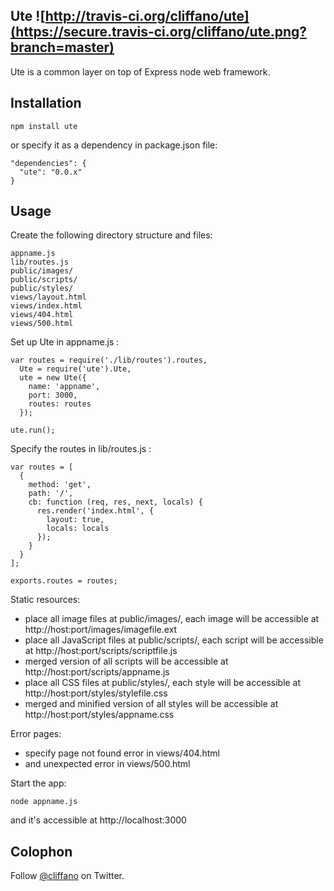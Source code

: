 Ute ![http://travis-ci.org/cliffano/ute](https://secure.travis-ci.org/cliffano/ute.png?branch=master)
---

Ute is a common layer on top of Express node web framework.

Installation
------------

    npm install ute

or specify it as a dependency in package.json file:

    "dependencies": {
      "ute": "0.0.x"
    }

Usage
-----

Create the following directory structure and files:

    appname.js
    lib/routes.js
    public/images/
    public/scripts/
    public/styles/
    views/layout.html
    views/index.html
    views/404.html
    views/500.html

Set up Ute in appname.js :

    var routes = require('./lib/routes').routes,
      Ute = require('ute').Ute,
      ute = new Ute({
        name: 'appname',
        port: 3000,
        routes: routes
      });

    ute.run();

Specify the routes in lib/routes.js :

    var routes = [
      {
        method: 'get',
        path: '/',
        cb: function (req, res, next, locals) {
          res.render('index.html', {
            layout: true,
            locals: locals
          });
        }
      }
    ];

    exports.routes = routes;

Static resources:

* place all image files at public/images/, each image will be accessible at http://host:port/images/imagefile.ext
* place all JavaScript files at public/scripts/, each script will be accessible at http://host:port/scripts/scriptfile.js
* merged version of all scripts will be accessible at http://host:port/scripts/appname.js
* place all CSS files at public/styles/, each style will be accessible at http://host:port/styles/stylefile.css
* merged and minified version of all styles will be accessible at http://host:port/styles/appname.css

Error pages:

* specify page not found error in views/404.html
* and unexpected error in views/500.html

Start the app:

    node appname.js

and it's accessible at http://localhost:3000

Colophon
--------

Follow [@cliffano](http://twitter.com/cliffano) on Twitter.